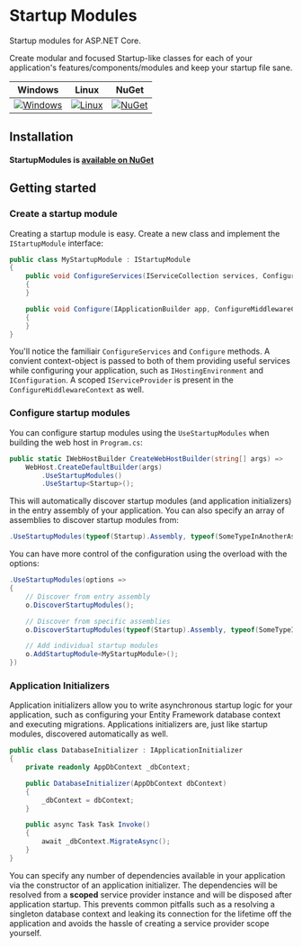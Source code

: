 # Startup Modules
Startup modules for ASP.NET Core.

Create modular and focused Startup-like classes for each of your application's features/components/modules and keep your startup file sane.

| Windows | Linux | NuGet |
| ------- | ----- | ----- |
| [![Windows](https://ci.appveyor.com/api/projects/status/jq76jr3b5cmxs5v6/branch/master?svg=true)](https://ci.appveyor.com/project/henkmollema/startupmodules/branch/master) | [![Linux](https://travis-ci.org/henkmollema/StartupModules.svg?branch=master)](https://travis-ci.org/henkmollema/StartupModules) | [![NuGet](https://img.shields.io/nuget/v/StartupModules.svg?style=flat-square)](https://www.nuget.org/packages/StartupModules) 

## Installation

#### StartupModules is [available on NuGet](https://www.nuget.org/packages/StartupModules)

## Getting started

### Create a startup module

Creating a startup module is easy. Create a new class and implement the `IStartupModule` interface:

```cs
public class MyStartupModule : IStartupModule
{
    public void ConfigureServices(IServiceCollection services, ConfigureServicesContext context)
    {
    }

    public void Configure(IApplicationBuilder app, ConfigureMiddlewareContext context)
    {
    }
}
```

You'll notice the familiair `ConfigureServices` and `Configure` methods. A convient context-object is passed to both of them providing useful services while configuring your application, such as `IHostingEnvironment` and `IConfiguration`. A scoped `IServiceProvider` is present in the `ConfigureMiddlewareContext` as well.

### Configure startup modules

You can configure startup modules using the `UseStartupModules` when building the web host in `Program.cs`:

```cs
public static IWebHostBuilder CreateWebHostBuilder(string[] args) =>
    WebHost.CreateDefaultBuilder(args)
        .UseStartupModules()
        .UseStartup<Startup>();
```

This will automatically discover startup modules (and application initializers) in the entry assembly of your application. You can also specify an array of assemblies to discover startup modules from:

```cs
.UseStartupModules(typeof(Startup).Assembly, typeof(SomeTypeInAnotherAssembly).Assembly)
```

You can have more control of the configuration using the overload with the options:

```cs
.UseStartupModules(options =>
{
    // Discover from entry assembly
    o.DiscoverStartupModules();

    // Discover from specific assemblies
    o.DiscoverStartupModules(typeof(Startup).Assembly, typeof(SomeTypeInAnotherAssembly).Assembly);

    // Add individual startup modules
    o.AddStartupModule<MyStartupModule>();
})
```

### Application Initializers
Application initializers allow you to write asynchronous startup logic for your application, such as configuring your Entity Framework database context and executing migrations. Applications initializers are, just like startup modules, discovered automatically as well.

```cs
public class DatabaseInitializer : IApplicationInitializer
{
    private readonly AppDbContext _dbContext;

    public DatabaseInitializer(AppDbContext dbContext)
    {
        _dbContext = dbContext;
    }

    public async Task Task Invoke()
    {
        await _dbContext.MigrateAsync();
    }
}
```

You can specify any number of dependencies available in your application via the constructor of an application initializer. The dependencies will be resolved from a **scoped** service provider instance and will be disposed after application startup. This prevents common pitfalls such as a resolving a singleton database context and leaking its connection for the lifetime off the application and avoids the hassle of creating a service provider scope yourself.
